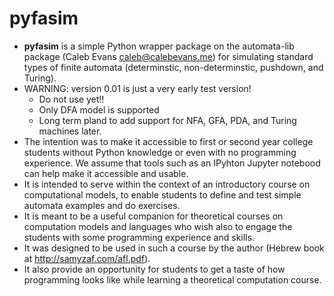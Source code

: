 # pyfasim

* **pyfasim** is a simple Python wrapper package on the automata-lib package (Caleb Evans <caleb@calebevans.me>)
  for simulating standard types of finite automata (determinstic, non-determinstic, pushdown, and Turing).
* WARNING: version 0.01 is just a very early test version!
  * Do not use yet!!
  * Only DFA model is supported
  * Long term pland to add support for NFA, GFA, PDA, and Turing machines later.
* The intention was to make it accessible to first or second year college students
  without Python knowledge or even with no programming experience.
  We assume that tools such as an IPyhton Jupyter notebood can help make it accessible and usable.
* It is intended to serve within the context of an introductory course on computational models,
  to enable students to define and test simple automata examples and do exercises.
* It is meant to be a useful companion for theoretical courses on
  computation models and languages who wish also to engage
  the students with some programming experience and skills.
* It was designed to be used in such a course by the author
  (Hebrew book at http://samyzaf.com/afl.pdf).
* It also provide an opportunity for students to get a taste of how programming looks like
  while learning a theoretical computation course.


